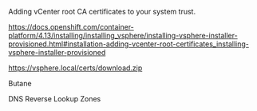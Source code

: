 Adding vCenter root CA certificates to your system trust.

https://docs.openshift.com/container-platform/4.13/installing/installing_vsphere/installing-vsphere-installer-provisioned.html#installation-adding-vcenter-root-certificates_installing-vsphere-installer-provisioned


https://vsphere.local/certs/download.zip


Butane

DNS Reverse Lookup Zones
